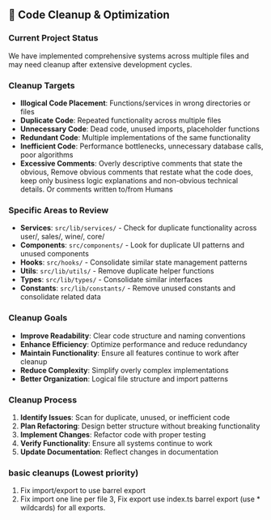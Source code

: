 ## 🧹 **Code Cleanup & Optimization**

### **Current Project Status**
We have implemented comprehensive systems across multiple files and may need cleanup after extensive development cycles.

### **Cleanup Targets**
- **Illogical Code Placement**: Functions/services in wrong directories or files
- **Duplicate Code**: Repeated functionality across multiple files
- **Unnecessary Code**: Dead code, unused imports, placeholder functions
- **Redundant Code**: Multiple implementations of the same functionality
- **Inefficient Code**: Performance bottlenecks, unnecessary database calls, poor algorithms
- **Excessive Comments**: Overly descriptive comments that state the obvious, Remove obvious comments that restate what the code does, keep only business logic explanations and non-obvious technical details. Or comments written to/from Humans

### **Specific Areas to Review**
- **Services**: `src/lib/services/` - Check for duplicate functionality across user/, sales/, wine/, core/
- **Components**: `src/components/` - Look for duplicate UI patterns and unused components
- **Hooks**: `src/hooks/` - Consolidate similar state management patterns
- **Utils**: `src/lib/utils/` - Remove duplicate helper functions
- **Types**: `src/lib/types/` - Consolidate similar interfaces
- **Constants**: `src/lib/constants/` - Remove unused constants and consolidate related data

### **Cleanup Goals**
- **Improve Readability**: Clear code structure and naming conventions
- **Enhance Efficiency**: Optimize performance and reduce redundancy
- **Maintain Functionality**: Ensure all features continue to work after cleanup
- **Reduce Complexity**: Simplify overly complex implementations
- **Better Organization**: Logical file structure and import patterns

### **Cleanup Process**
1. **Identify Issues**: Scan for duplicate, unused, or inefficient code
2. **Plan Refactoring**: Design better structure without breaking functionality
3. **Implement Changes**: Refactor code with proper testing
4. **Verify Functionality**: Ensure all systems continue to work
5. **Update Documentation**: Reflect changes in documentation

### **basic cleanups (Lowest priority)**
1. Fix import/export to use barrel export
2. Fix import one line per file
3, Fix export use index.ts barrel export (use * wildcards) for all exports. 